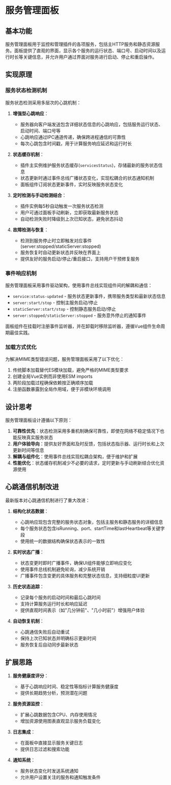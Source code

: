 # 服务管理面板

## 基本功能
服务管理面板用于监控和管理插件的各项服务，包括主HTTP服务和静态资源服务。面板提供了直观的界面，显示各个服务的运行状态、端口号、启动时间以及运行时长等关键信息，并允许用户通过界面对服务进行启动、停止和重启操作。

## 实现原理

### 服务状态检测机制
服务状态检测采用多层次的心跳机制：

1. **增强型心跳响应**：
   - 服务器向客户端发送包含详细状态信息的心跳响应，包括服务运行状态、启动时间、端口号等
   - 心跳响应通过IPC通道传递，确保跨进程通信的可靠性
   - 每次心跳包含时间戳，用于计算服务响应延迟和运行时长

2. **状态缓存机制**：
   - 插件主实例维护服务状态缓存(`servicesStatus`)，存储最新的服务状态信息
   - 状态更新时通过事件总线广播状态变化，实现松耦合的状态通知机制
   - 面板组件订阅状态更新事件，实时反映服务状态变化

3. **定时检测与手动检测结合**：
   - 插件实例每5秒自动触发一次服务状态检测
   - 用户可通过面板手动刷新，立即获取最新服务状态
   - 自动检测失败时降级到上次已知状态，避免状态抖动

4. **故障检测与恢复**：
   - 检测到服务停止时立即触发对应事件(server:stopped/staticServer:stopped)
   - 服务恢复时自动更新状态并反映在界面上
   - 提供友好的服务启动/停止/重启接口，支持用户干预修复服务

### 事件响应机制
服务管理面板采用事件驱动架构，使用事件总线实现组件间的解耦和通信：

- `service:status-updated` - 服务状态更新事件，携带服务类型和最新状态信息
- `server:start/stop` - 控制主服务启动/停止
- `staticServer:start/stop` - 控制静态服务启动/停止
- `server:stopped/staticServer:stopped` - 服务意外停止的通知事件

面板组件在挂载时注册事件监听器，并在卸载时移除监听器，遵循Vue组件生命周期最佳实践。

### 加载方式优化
为解决MIME类型错误问题，服务管理面板采用了以下优化：

1. 传统脚本加载替代ES模块加载，避免严格的MIME类型要求
2. 创建全局Vue实例而非使用ESM imports
3. 两阶段加载过程确保依赖按正确顺序加载
4. 注册函数暴露到全局作用域，便于非模块环境调用

## 设计思考

服务管理面板设计遵循以下原则：

1. **可靠性优先**：状态检测采用多重机制确保可靠性，即使在网络不稳定情况下也能反映真实服务状态
2. **用户体验导向**：提供友好界面和及时反馈，包括状态指示器、运行时长和上次更新时间等信息
3. **解耦与组件化**：使用事件总线实现松耦合架构，便于维护和扩展
4. **性能优化**：状态缓存机制减少不必要的请求，定时更新与手动刷新结合优化资源使用

## 心跳通信机制改进

最新版本对心跳通信机制进行了重大改进：

1. **结构化状态数据**：
   - 心跳响应现包含完整的服务状态对象，包括主服务和静态服务的详细信息
   - 每个服务状态包含isRunning、port、startTime和lastHeartbeat等关键字段
   - 使用统一的数据结构确保状态表示的一致性

2. **实时状态广播**：
   - 状态变更时即时广播事件，确保UI组件能够立即响应变化
   - 使用事件总线机制避免轮询，减少系统开销
   - 广播事件包含变更的具体服务和完整状态信息，支持细粒度UI更新

3. **历史状态追踪**：
   - 记录每个服务的启动时间和最后心跳时间
   - 支持计算服务运行时长和响应延迟
   - 提供直观时间表示（如"几分钟前"、"几小时前"）增强用户体验

4. **自动恢复机制**：
   - 心跳通信失败后自动重试
   - 保持上次已知状态并明确标示更新时间
   - 服务恢复后自动同步最新状态

## 扩展思路

1. **服务健康度评分**：
   - 基于心跳响应时间、稳定性等指标计算服务健康度
   - 提供长期趋势分析，预测潜在问题

2. **服务资源监控**：
   - 扩展心跳数据包含CPU、内存使用情况
   - 增加资源使用图表直观显示服务负载变化

3. **日志集成**：
   - 在面板中直接显示服务关键日志
   - 提供日志过滤和搜索功能

4. **通知系统**：
   - 服务状态变化时发送系统通知
   - 允许用户设置关注的服务和通知触发条件 